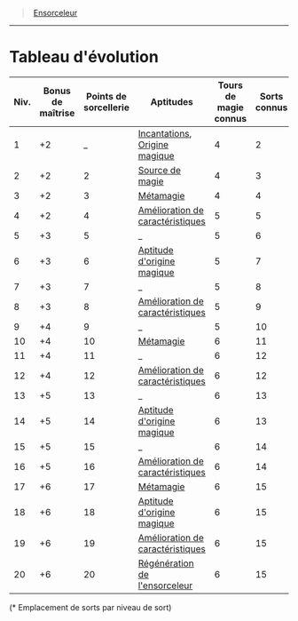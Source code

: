 ﻿---
!ClassEvolutionItem
Id: sorcerer_hd.md#tableau-dévolution
ParentLink: sorcerer_hd.md#ensorceleur
Name: Tableau d'évolution
ParentName: Ensorceleur
NameLevel: 1
Attributes:
  Name: Tableau d'évolution
  Markdown: >+
    # <!--Name-->Tableau d'évolution<!--/Name-->


    |Niv.|Bonus <!--br-->de <!--br-->maîtrise|Points <!--br-->de <!--br-->sorcellerie|Aptitudes|Tours <!--br-->de <!--br-->magie <!--br-->connus|Sorts <!--br-->connus|1|2|3|4|5|6|7|8|9|

    |---|---|---|---|---|---|---|---|---|---|---|---|---|---|---|

    |1|+2|_|[Incantations](hd_sorcerer_incantations.md), [Origine magique](hd_sorcerer_origine_magique.md)|4|2|2|-|-|-|-|-|-|-|-|

    |2|+2|2|[Source de magie](hd_sorcerer_source_de_magie.md)|4|3|3|-|-|-|-|-|-|-|-|

    |3|+2|3|[Métamagie](hd_sorcerer_metamagie.md)|4|4|4|2|-|-|-|-|-|-|-|

    |4|+2|4|[Amélioration de caractéristiques](hd_sorcerer_amelioration_de_caracteristiques.md)|5|5|4|3|-|-|-|-|-|-|-|

    |5|+3|5|_|5|6|4|3|2|-|-|-|-|-|-|

    |6|+3|6|[Aptitude d'origine magique](hd_sorcerer_origine_magique.md)|5|7|4|3|3|-|-|-|-|-|-|

    |7|+3|7|_|5|8|4|3|3|1|-|-|-|-|-|

    |8|+3|8|[Amélioration de caractéristiques](hd_sorcerer_amelioration_de_caracteristiques.md)|5|9|4|3|3|2|-|-|-|-|-|

    |9|+4|9|_|5|10|4|3|3|3|1|-|-|-|-|

    |10|+4|10|[Métamagie](hd_sorcerer_metamagie.md)|6|11|4|3|3|3|2|-|-|-|-|

    |11|+4|11|_|6|12|4|3|3|3|2|1|-|-|-|

    |12|+4|12|[Amélioration de caractéristiques](hd_sorcerer_amelioration_de_caracteristiques.md)|6|12|4|3|3|3|2|1|-|-|-|

    |13|+5|13|_|6|13|4|3|3|3|2|1|1|-|-|

    |14|+5|14|[Aptitude d'origine magique](hd_sorcerer_origine_magique.md)|6|13|4|3|3|3|2|1|1|-|-|

    |15|+5|15|_|6|14|4|3|3|3|2|1|1|1|-|

    |16|+5|16|[Amélioration de caractéristiques](hd_sorcerer_amelioration_de_caracteristiques.md)|6|14|4|3|3|3|2|1|1|1|-|

    |17|+6|17|[Métamagie](hd_sorcerer_metamagie.md)|6|15|4|3|3|3|2|1|1|1|1|

    |18|+6|18|[Aptitude d'origine magique](hd_sorcerer_origine_magique.md)|6|15|4|3|3|3|3|1|1|1|1|

    |19|+6|19|[Amélioration de caractéristiques](hd_sorcerer_amelioration_de_caracteristiques.md)|6|15|4|3|3|3|3|2|1|1|1|

    |20|+6|20|[Régénération de l'ensorceleur](hd_sorcerer_regeneration_de_lensorceleur.md)|6|15|4|3|3|3|3|2|2|1|1|


    (* Emplacement de sorts par niveau de sort)

AttributesDictionary: >+
  Name: Tableau d'évolution

  Markdown: >+

    # <!--Name-->Tableau d'évolution<!--/Name-->





    |Niv.|Bonus <!--br-->de <!--br-->maîtrise|Points <!--br-->de <!--br-->sorcellerie|Aptitudes|Tours <!--br-->de <!--br-->magie <!--br-->connus|Sorts <!--br-->connus|1|2|3|4|5|6|7|8|9|



    |---|---|---|---|---|---|---|---|---|---|---|---|---|---|---|



    |1|+2|_|[Incantations](hd_sorcerer_incantations.md), [Origine magique](hd_sorcerer_origine_magique.md)|4|2|2|-|-|-|-|-|-|-|-|



    |2|+2|2|[Source de magie](hd_sorcerer_source_de_magie.md)|4|3|3|-|-|-|-|-|-|-|-|



    |3|+2|3|[Métamagie](hd_sorcerer_metamagie.md)|4|4|4|2|-|-|-|-|-|-|-|



    |4|+2|4|[Amélioration de caractéristiques](hd_sorcerer_amelioration_de_caracteristiques.md)|5|5|4|3|-|-|-|-|-|-|-|



    |5|+3|5|_|5|6|4|3|2|-|-|-|-|-|-|



    |6|+3|6|[Aptitude d'origine magique](hd_sorcerer_origine_magique.md)|5|7|4|3|3|-|-|-|-|-|-|



    |7|+3|7|_|5|8|4|3|3|1|-|-|-|-|-|



    |8|+3|8|[Amélioration de caractéristiques](hd_sorcerer_amelioration_de_caracteristiques.md)|5|9|4|3|3|2|-|-|-|-|-|



    |9|+4|9|_|5|10|4|3|3|3|1|-|-|-|-|



    |10|+4|10|[Métamagie](hd_sorcerer_metamagie.md)|6|11|4|3|3|3|2|-|-|-|-|



    |11|+4|11|_|6|12|4|3|3|3|2|1|-|-|-|



    |12|+4|12|[Amélioration de caractéristiques](hd_sorcerer_amelioration_de_caracteristiques.md)|6|12|4|3|3|3|2|1|-|-|-|



    |13|+5|13|_|6|13|4|3|3|3|2|1|1|-|-|



    |14|+5|14|[Aptitude d'origine magique](hd_sorcerer_origine_magique.md)|6|13|4|3|3|3|2|1|1|-|-|



    |15|+5|15|_|6|14|4|3|3|3|2|1|1|1|-|



    |16|+5|16|[Amélioration de caractéristiques](hd_sorcerer_amelioration_de_caracteristiques.md)|6|14|4|3|3|3|2|1|1|1|-|



    |17|+6|17|[Métamagie](hd_sorcerer_metamagie.md)|6|15|4|3|3|3|2|1|1|1|1|



    |18|+6|18|[Aptitude d'origine magique](hd_sorcerer_origine_magique.md)|6|15|4|3|3|3|3|1|1|1|1|



    |19|+6|19|[Amélioration de caractéristiques](hd_sorcerer_amelioration_de_caracteristiques.md)|6|15|4|3|3|3|3|2|1|1|1|



    |20|+6|20|[Régénération de l'ensorceleur](hd_sorcerer_regeneration_de_lensorceleur.md)|6|15|4|3|3|3|3|2|2|1|1|





    (* Emplacement de sorts par niveau de sort)



---
> [Ensorceleur](hd_sorcerer.md)

---

# Tableau d'évolution

|Niv.|Bonus de maîtrise|Points de sorcellerie|Aptitudes|Tours de magie connus|Sorts connus|1|2|3|4|5|6|7|8|9|
|---|---|---|---|---|---|---|---|---|---|---|---|---|---|---|
|1|+2|_|[Incantations](hd_sorcerer_incantations.md), [Origine magique](hd_sorcerer_origine_magique.md)|4|2|2|-|-|-|-|-|-|-|-|
|2|+2|2|[Source de magie](hd_sorcerer_source_de_magie.md)|4|3|3|-|-|-|-|-|-|-|-|
|3|+2|3|[Métamagie](hd_sorcerer_metamagie.md)|4|4|4|2|-|-|-|-|-|-|-|
|4|+2|4|[Amélioration de caractéristiques](hd_sorcerer_amelioration_de_caracteristiques.md)|5|5|4|3|-|-|-|-|-|-|-|
|5|+3|5|_|5|6|4|3|2|-|-|-|-|-|-|
|6|+3|6|[Aptitude d'origine magique](hd_sorcerer_origine_magique.md)|5|7|4|3|3|-|-|-|-|-|-|
|7|+3|7|_|5|8|4|3|3|1|-|-|-|-|-|
|8|+3|8|[Amélioration de caractéristiques](hd_sorcerer_amelioration_de_caracteristiques.md)|5|9|4|3|3|2|-|-|-|-|-|
|9|+4|9|_|5|10|4|3|3|3|1|-|-|-|-|
|10|+4|10|[Métamagie](hd_sorcerer_metamagie.md)|6|11|4|3|3|3|2|-|-|-|-|
|11|+4|11|_|6|12|4|3|3|3|2|1|-|-|-|
|12|+4|12|[Amélioration de caractéristiques](hd_sorcerer_amelioration_de_caracteristiques.md)|6|12|4|3|3|3|2|1|-|-|-|
|13|+5|13|_|6|13|4|3|3|3|2|1|1|-|-|
|14|+5|14|[Aptitude d'origine magique](hd_sorcerer_origine_magique.md)|6|13|4|3|3|3|2|1|1|-|-|
|15|+5|15|_|6|14|4|3|3|3|2|1|1|1|-|
|16|+5|16|[Amélioration de caractéristiques](hd_sorcerer_amelioration_de_caracteristiques.md)|6|14|4|3|3|3|2|1|1|1|-|
|17|+6|17|[Métamagie](hd_sorcerer_metamagie.md)|6|15|4|3|3|3|2|1|1|1|1|
|18|+6|18|[Aptitude d'origine magique](hd_sorcerer_origine_magique.md)|6|15|4|3|3|3|3|1|1|1|1|
|19|+6|19|[Amélioration de caractéristiques](hd_sorcerer_amelioration_de_caracteristiques.md)|6|15|4|3|3|3|3|2|1|1|1|
|20|+6|20|[Régénération de l'ensorceleur](hd_sorcerer_regeneration_de_lensorceleur.md)|6|15|4|3|3|3|3|2|2|1|1|

(* Emplacement de sorts par niveau de sort)

